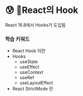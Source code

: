 # 😰 React의 Hook

React 16.8에서 Hooks가 도입됨&#x20;

### 학습 키워드

* React Hook 이란
* Hooks
  * useState
  * useEffect
  * useContext
  * useRef
  * useLayoutEffect
* React StrictMode 란

&#x20;
